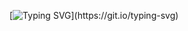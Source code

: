 [![Typing SVG](https://readme-typing-svg.demolab.com?font=Bungee+Spice&size=30&duration=4000&pause=100&color=F79CD0&center=true&vCenter=true&random=false&width=435&lines=Hello+Folks+!;I'm+shresth+gupta;crafting+codes+!)](https://git.io/typing-svg)

<!--
**shresthgupta2218/shresthgupta2218** is a ✨ _special_ ✨ repository because its `README.md` (this file) appears on your GitHub profile.

Here are some ideas to get you started:

- 🔭 I’m currently working on ...
- 🌱 I’m currently learning ...
- 👯 I’m looking to collaborate on ...
- 🤔 I’m looking for help with ...
- 💬 Ask me about ...
- 📫 How to reach me: ...
- 😄 Pronouns: ...
- ⚡ Fun fact: ...
-->
